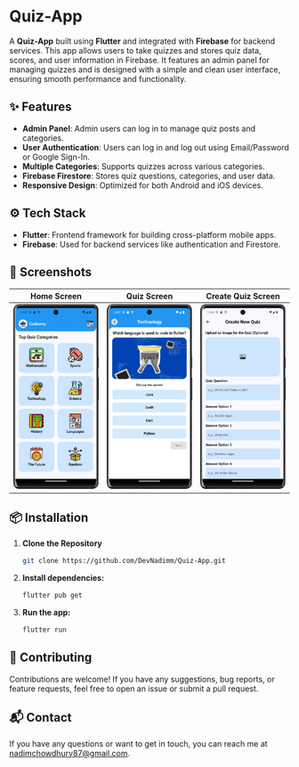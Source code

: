 # Quiz-App

A **Quiz-App** built using **Flutter** and integrated with **Firebase** for backend services. This app allows users to take quizzes and stores quiz data, scores, and user information in Firebase. It features an admin panel for managing quizzes and is designed with a simple and clean user interface, ensuring smooth performance and functionality.

## ✨ Features

- **Admin Panel**: Admin users can log in to manage quiz posts and categories.
- **User Authentication**: Users can log in and log out using Email/Password or Google Sign-In.
- **Multiple Categories**: Supports quizzes across various categories.
- **Firebase Firestore**: Stores quiz questions, categories, and user data.
- **Responsive Design**: Optimized for both Android and iOS devices.

## ⚙️ Tech Stack

- **Flutter**: Frontend framework for building cross-platform mobile apps.
- **Firebase**: Used for backend services like authentication and Firestore.

## 📸 Screenshots

| Home Screen | Quiz Screen | Create Quiz Screen                                                                 |
| --- | --- |------------------------------------------------------------------------------------|
| ![Home Screen](assets/images/screenshots/home_screen.png) | ![Quiz Screen](assets/images/screenshots/quiz_screen.png) | ![Create Quiz Screen](assets/images/screenshots/create_quiz_screen.png) |

## 📦 Installation

1. **Clone the Repository**
   ```bash
   git clone https://github.com/DevNadimm/Quiz-App.git
   ```

2. **Install dependencies:**

    ```bash
    flutter pub get
    ```

3. **Run the app:**

    ```bash
    flutter run
    ```

## 🤝 Contributing

Contributions are welcome! If you have any suggestions, bug reports, or feature requests, feel free
to open an issue or submit a pull request.

## 📬 Contact

If you have any questions or want to get in touch, you can reach me
at [nadimchowdhury87@gmail.com](mailto:nadimchowdhury87@gmail.com).
